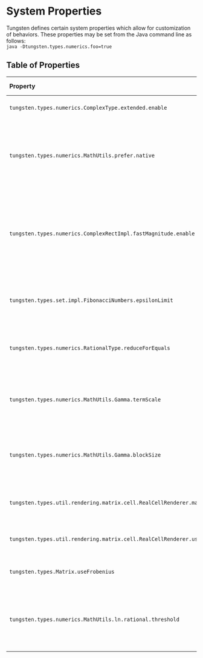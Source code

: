 # System Properties


Tungsten defines certain system properties which allow for
customization of behaviors.  These properties may be set from
the Java command line as follows:  
`java -Dtungsten.types.numerics.foo=true`

## Table of Properties
| Property                                                                       | Type    | Default Value | Explanation                                                                                                                                                 |
|:-------------------------------------------------------------------------------|---------|---------------|-------------------------------------------------------------------------------------------------------------------------------------------------------------|
| `tungsten.types.numerics.ComplexType.extended.enable`                          | Boolean | false         | If set to true, enables extended complex numbers.                                                                                                           |
| `tungsten.types.numerics.MathUtils.prefer.native`                              | Boolean | true          | If set to true, uses Java's inbuilt methods for computing some functions (e.g., `BigDecimal.pow()`), which are typically faster but less accurate.          |
| `tungsten.types.numerics.ComplexRectImpl.fastMagnitude.enable`                 | Boolean | false         | If true, enables faster computation of the magnitude of complex numbers in rectangular format at the expense of less accurate identification of the result. |
| `tungsten.types.set.impl.FibonacciNumbers.epsilonLimit`                        | Real    | (none)        | If provided, this value is parsed as a threshold limit for epsilon values used to approximate phi.                                                          |
| `tungsten.types.numerics.RationalType.reduceForEquals`                         | Boolean | false         | When true, rational values are first reduced before comparison for equality.                                                                                |
| `tungsten.types.numerics.MathUtils.Gamma.termScale`                            | Integer | 2048          | Determines how many terms of the Weierstrass formula for 𝚪 will be computed. This is multiplied by the precision.                                          |
| `tungsten.types.numerics.MathUtils.Gamma.blockSize`                            | Integer | 250           | Determines how many Weierstrass terms are computed per block, thus governs work-per-thread.                                                                 |
| `tungsten.types.util.rendering.matrix.cell.RealCellRenderer.maxFractionDigits` | Integer | 4             | Determines the maximum number of digits to render after the decimal point.                                                                                  |
| `tungsten.types.util.rendering.matrix.cell.RealCellRenderer.useEllipses`       | Boolean | true          | If true, appends ellipses to values to be truncated, otherwise rounds.                                                                                      |
| `tungsten.types.Matrix.useFrobenius`                                           | Boolean | false         | If true, use the Frobenius norm instead of the max norm for matrices.                                                                                       |
| `tungsten.types.numerics.MathUtils.ln.rational.threshold`                      | Integer | 250           | When computing ln(x) for a rational value x, determines whether to use the integer approximation for ln().                                                  |
